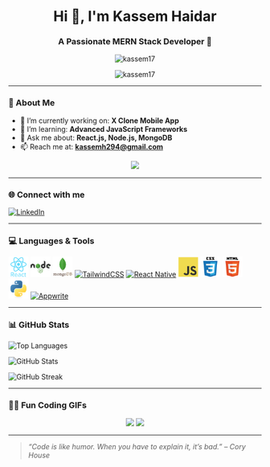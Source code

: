 <h1 align="center">Hi 👋, I'm Kassem Haidar</h1>
<h3 align="center">A Passionate MERN Stack Developer 🚀</h3>

<p align="center">
  <img src="https://komarev.com/ghpvc/?username=kassem17&label=Profile%20views&color=0e75b6&style=flat" alt="kassem17" />
</p>

<p align="center">
  <img src="https://github-profile-trophy.vercel.app/?username=kassem17&theme=radical" alt="kassem17" />
</p>

---

### 🧠 About Me

- 🔭 I’m currently working on: **X Clone Mobile App**
- 🌱 I’m learning: **Advanced JavaScript Frameworks**
- 💬 Ask me about: **React.js, Node.js, MongoDB**
- 📫 Reach me at: **kassemh294@gmail.com**

<p align="center">
  <img src="https://media.giphy.com/media/qgQUggAC3Pfv687qPC/giphy.gif" width="400" />
</p>

---

### 🌐 Connect with me

<p align="left">
  <a href="https://linkedin.com/in/kassem haidar" target="_blank">
    <img src="https://raw.githubusercontent.com/rahuldkjain/github-profile-readme-generator/master/src/images/icons/Social/linked-in-alt.svg" alt="LinkedIn" width="40" height="40"/>
  </a>
</p>

---

### 💻 Languages & Tools

<p align="left">
  <a href="https://reactjs.org/" target="_blank"><img src="https://raw.githubusercontent.com/devicons/devicon/master/icons/react/react-original-wordmark.svg" alt="React" width="40" height="40"/></a>
  <a href="https://nodejs.org" target="_blank"><img src="https://raw.githubusercontent.com/devicons/devicon/master/icons/nodejs/nodejs-original-wordmark.svg" alt="Node.js" width="40" height="40"/></a>
  <a href="https://www.mongodb.com/" target="_blank"><img src="https://raw.githubusercontent.com/devicons/devicon/master/icons/mongodb/mongodb-original-wordmark.svg" alt="MongoDB" width="40" height="40"/></a>
  <a href="https://tailwindcss.com/" target="_blank"><img src="https://www.vectorlogo.zone/logos/tailwindcss/tailwindcss-icon.svg" alt="TailwindCSS" width="40" height="40"/></a>
  <a href="https://reactnative.dev/" target="_blank"><img src="https://reactnative.dev/img/header_logo.svg" alt="React Native" width="40" height="40"/></a>
  <a href="https://developer.mozilla.org/en-US/docs/Web/JavaScript" target="_blank"><img src="https://raw.githubusercontent.com/devicons/devicon/master/icons/javascript/javascript-original.svg" alt="JavaScript" width="40" height="40"/></a>
  <a href="https://www.w3schools.com/css/" target="_blank"><img src="https://raw.githubusercontent.com/devicons/devicon/master/icons/css3/css3-original-wordmark.svg" alt="CSS" width="40" height="40"/></a>
  <a href="https://www.w3.org/html/" target="_blank"><img src="https://raw.githubusercontent.com/devicons/devicon/master/icons/html5/html5-original-wordmark.svg" alt="HTML" width="40" height="40"/></a>
  <a href="https://www.python.org" target="_blank"><img src="https://raw.githubusercontent.com/devicons/devicon/master/icons/python/python-original.svg" alt="Python" width="40" height="40"/></a>
  <a href="https://appwrite.io" target="_blank"><img src="https://www.vectorlogo.zone/logos/appwriteio/appwriteio-icon.svg" alt="Appwrite" width="40" height="40"/></a>
</p>

---

### 📊 GitHub Stats

<p align="left">
  <img src="https://github-readme-stats.vercel.app/api/top-langs?username=kassem17&show_icons=true&locale=en&layout=compact" alt="Top Languages" />
</p>

<p align="left">
  <img src="https://github-readme-stats.vercel.app/api?username=kassem17&show_icons=true&locale=en" alt="GitHub Stats" />
</p>

<p align="left">
  <img src="https://github-readme-streak-stats.herokuapp.com/?user=kassem17" alt="GitHub Streak" />
</p>

---

### 🧑‍💻 Fun Coding GIFs

<p align="center">
  <img src="https://media.giphy.com/media/ln7z2eWriiQAllfVcn/giphy.gif" width="300"/>
  <img src="https://media.giphy.com/media/f3iwJFOVOwuy7K6FFw/giphy.gif" width="400"/>
</p>

---

> *“Code is like humor. When you have to explain it, it’s bad.” – Cory House*

